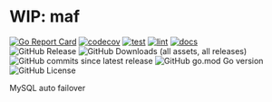 # WIP: maf

[![Go Report Card](https://goreportcard.com/badge/github.com/weastur/maf)](https://goreportcard.com/report/github.com/weastur/maf)
[![codecov](https://codecov.io/gh/weastur/maf/graph/badge.svg?token=QANQ7BIQY9)](https://codecov.io/gh/weastur/maf)
[![test](https://github.com/weastur/maf/actions/workflows/test.yaml/badge.svg)](https://github.com/weastur/maf/actions/workflows/test.yaml)
[![lint](https://github.com/weastur/maf/actions/workflows/lint.yaml/badge.svg)](https://github.com/weastur/maf/actions/workflows/lint.yaml)
[![docs](https://github.com/weastur/maf/actions/workflows/publish-wiki.yaml/badge.svg)](https://github.com/weastur/maf/actions/workflows/publish-wiki.yaml)</br>
![GitHub Release](https://img.shields.io/github/v/release/weastur/maf)
![GitHub Downloads (all assets, all releases)](https://img.shields.io/github/downloads/weastur/maf/total)
![GitHub commits since latest release](https://img.shields.io/github/commits-since/weastur/maf/latest)
![GitHub go.mod Go version](https://img.shields.io/github/go-mod/go-version/weastur/maf)
![GitHub License](https://img.shields.io/github/license/weastur/maf)

MySQL auto failover
